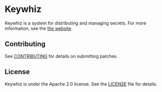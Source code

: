 # Keywhiz

Keywhiz is a system for distributing and managing secrets.
For more information, see the [the website][1].

## Contributing

See [CONTRIBUTING](CONTRIBUTING.md) for details on submitting patches.

## License

Keywhiz is under the Apache 2.0 license. See the [LICENSE](LICENSE) file for details.

[1]: https://square.github.io/keywhiz
